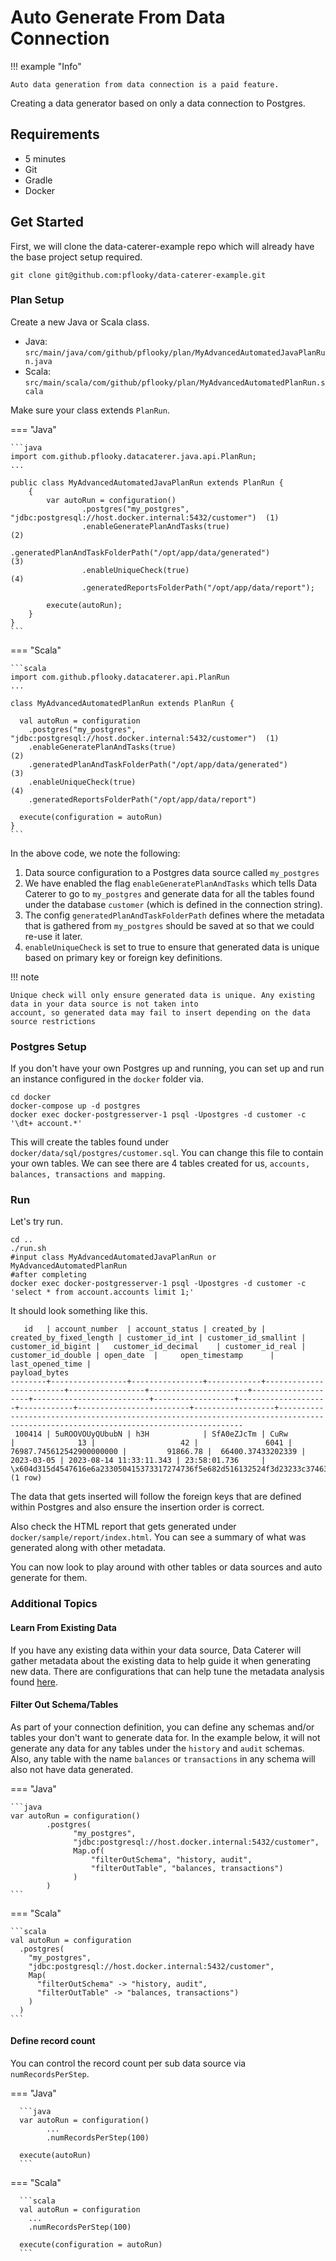 # Auto Generate From Data Connection

!!! example "Info"

    Auto data generation from data connection is a paid feature.

Creating a data generator based on only a data connection to Postgres.

## Requirements

- 5 minutes
- Git
- Gradle
- Docker

## Get Started

First, we will clone the data-caterer-example repo which will already have the base project setup required.

```shell
git clone git@github.com:pflooky/data-caterer-example.git
```

### Plan Setup

Create a new Java or Scala class.

- Java: `src/main/java/com/github/pflooky/plan/MyAdvancedAutomatedJavaPlanRun.java`
- Scala: `src/main/scala/com/github/pflooky/plan/MyAdvancedAutomatedPlanRun.scala`

Make sure your class extends `PlanRun`.

=== "Java"

    ```java
    import com.github.pflooky.datacaterer.java.api.PlanRun;
    ...
    
    public class MyAdvancedAutomatedJavaPlanRun extends PlanRun {
        {
            var autoRun = configuration()
                    .postgres("my_postgres", "jdbc:postgresql://host.docker.internal:5432/customer")  (1)
                    .enableGeneratePlanAndTasks(true)                                                 (2)
                    .generatedPlanAndTaskFolderPath("/opt/app/data/generated")                        (3)
                    .enableUniqueCheck(true)                                                          (4)
                    .generatedReportsFolderPath("/opt/app/data/report");
    
            execute(autoRun);
        }
    }
    ```

=== "Scala"

    ```scala
    import com.github.pflooky.datacaterer.api.PlanRun
    ...
    
    class MyAdvancedAutomatedPlanRun extends PlanRun {

      val autoRun = configuration
        .postgres("my_postgres", "jdbc:postgresql://host.docker.internal:5432/customer")  (1)
        .enableGeneratePlanAndTasks(true)                                                 (2)
        .generatedPlanAndTaskFolderPath("/opt/app/data/generated")                        (3)
        .enableUniqueCheck(true)                                                          (4)
        .generatedReportsFolderPath("/opt/app/data/report")
    
      execute(configuration = autoRun)
    }
    ```

In the above code, we note the following:

1. Data source configuration to a Postgres data source called `my_postgres`
2. We have enabled the flag `enableGeneratePlanAndTasks` which tells Data Caterer to go to `my_postgres` and generate
   data for all the tables found under the database `customer` (which is defined in the connection string).
3. The config `generatedPlanAndTaskFolderPath` defines where the metadata that is gathered from `my_postgres` should be
   saved at so that we could re-use it later.
4. `enableUniqueCheck` is set to true to ensure that generated data is unique based on primary key or foreign key
   definitions.

!!! note

    Unique check will only ensure generated data is unique. Any existing data in your data source is not taken into 
    account, so generated data may fail to insert depending on the data source restrictions

### Postgres Setup

If you don't have your own Postgres up and running, you can set up and run an instance configured in the `docker`
folder via.

```shell
cd docker
docker-compose up -d postgres
docker exec docker-postgresserver-1 psql -Upostgres -d customer -c '\dt+ account.*'
```

This will create the tables found under `docker/data/sql/postgres/customer.sql`. You can change this file to contain
your own tables. We can see there are 4 tables created for us, `accounts, balances, transactions and mapping`.

### Run

Let's try run.

```shell
cd ..
./run.sh
#input class MyAdvancedAutomatedJavaPlanRun or MyAdvancedAutomatedPlanRun
#after completing
docker exec docker-postgresserver-1 psql -Upostgres -d customer -c 'select * from account.accounts limit 1;'
```

It should look something like this.

```shell
   id   | account_number  | account_status | created_by | created_by_fixed_length | customer_id_int | customer_id_smallint | customer_id_bigint |   customer_id_decimal    | customer_id_real | customer_id_double | open_date  |     open_timestamp      | last_opened_time |                                                           payload_bytes
--------+-----------------+----------------+------------+-------------------------+-----------------+----------------------+--------------------+--------------------------+------------------+--------------------+------------+-------------------------+------------------+------------------------------------------------------------------------------------------------------------------------------------
 100414 | 5uROOVOUyQUbubN | h3H            | SfA0eZJcTm | CuRw                    |              13 |                   42 |               6041 | 76987.745612542900000000 |         91866.78 |  66400.37433202339 | 2023-03-05 | 2023-08-14 11:33:11.343 | 23:58:01.736     | \x604d315d4547616e6a233050415373317274736f5e682d516132524f3d23233c37463463322f342d34376d597e665d6b3d395b4238284028622b7d6d2b4f5042
(1 row)
```

The data that gets inserted will follow the foreign keys that are defined within Postgres and also ensure the insertion
order is correct.

Also check the HTML report that gets generated under `docker/sample/report/index.html`. You can see a summary of what
was generated along with other metadata.

You can now look to play around with other tables or data sources and auto generate for them.

### Additional Topics

#### Learn From Existing Data

If you have any existing data within your data source, Data Caterer will gather metadata about the existing data to
help guide it when generating new data. There are configurations that can help tune the metadata analysis found
[here](../../configuration.md#metadata).

#### Filter Out Schema/Tables

As part of your connection definition, you can define any schemas and/or tables your don't want to generate data for. In
the example below, it will not generate any data for any tables under the `history` and `audit` schemas. Also, any
table with the name `balances` or `transactions` in any schema will also not have data generated.

=== "Java"

    ```java
    var autoRun = configuration()
            .postgres(
                  "my_postgres", 
                  "jdbc:postgresql://host.docker.internal:5432/customer",
                  Map.of(
                      "filterOutSchema", "history, audit",
                      "filterOutTable", "balances, transactions")
                  )
            )
    ```

=== "Scala"

    ```scala
    val autoRun = configuration
      .postgres(
        "my_postgres",
        "jdbc:postgresql://host.docker.internal:5432/customer",
        Map(
          "filterOutSchema" -> "history, audit",
          "filterOutTable" -> "balances, transactions")
        )
      )
    ```

#### Define record count

You can control the record count per sub data source via `numRecordsPerStep`.

=== "Java"

      ```java
      var autoRun = configuration()
            ...
            .numRecordsPerStep(100)
      
      execute(autoRun)
      ```

=== "Scala"

      ```scala
      val autoRun = configuration
        ...
        .numRecordsPerStep(100)
         
      execute(configuration = autoRun)
      ```
